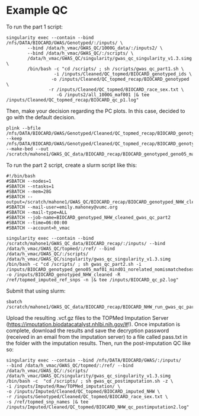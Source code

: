 # Example QC


To run the part 1 script: 
```
singularity exec --contain --bind /nfs/DATA/BIOCARD/GWAS/Genotyped/:/inputs/ \
	    --bind /data/h_vmac/GWAS_QC/1000G_data/:/inputs2/ \
	    --bind /data/h_vmac/GWAS_QC/:/scripts/ \
	    /data/h_vmac/GWAS_QC/singularity/gwas_qc_singularity_v1.3.simg \
	    /bin/bash -c "cd /scripts/ ; sh /scripts/gwas_qc_part1.sh \
	    	      -i /inputs/Cleaned/QC_topmed/BIOCARD_genotyped_ids \
		      	 -o /inputs/Cleaned/QC_topmed_recap/BIOCARD_genotyped \
			    -r /inputs/Cleaned/QC_topmed/BIOCARD_race_sex.txt \
			       -G /inputs2/all_1000G_maf001 |& tee /inputs/Cleaned/QC_topmed_recap/BIOCARD_qc_p1.log"
```

Then, make your decision regarding the PC plots. In this case, decided to go with the default decision.
```
plink --bfile  /nfs/DATA/BIOCARD/GWAS/Genotyped/Cleaned/QC_topmed_recap/BIOCARD_genotyped_geno05_maf01_mind01_norelated_nomismatchedsex_keep_autosomes --keep  /nfs/DATA/BIOCARD/GWAS/Genotyped/Cleaned/QC_topmed_recap/BIOCARD_genotyped_1000G_geno05_pruned_no1000G_nooutliers.txt --make-bed --out  /scratch/mahone1/GWAS_QC_data/BIOCARD_recap/BIOCARD_genotyped_geno05_maf01_mind01_norelated_nomismatchedsex_keep_autosomes_NHW
```

To run the part 2 script, create a slurm script like this:
```
#!/bin/bash
#SBATCH --nodes=1
#SBATCH --ntasks=1
#SBATCH --mem=28G
#SBATCH --output=/scratch/mahone1/GWAS_QC/BIOCARD_recap/BIOCARD_genotyped_NHW_cleaned_gwas_qc_part2_slurm.log
#SBATCH --mail-user=emily.mahoney@vumc.org
#SBATCH --mail-type=ALL
#SBATCH --job-name=BIOCARD_genotyped_NHW_cleaned_gwas_qc_part2
#SBATCH --time=06:00:00
#SBATCH --account=h_vmac

singularity exec --contain --bind /scratch/mahone1/GWAS_QC_data/BIOCARD_recap/:/inputs/ --bind /data/h_vmac/GWAS_QC/topmed/:/ref/ --bind /data/h_vmac/GWAS_QC/:/scripts/ /data/h_vmac/GWAS_QC/singularity/gwas_qc_singularity_v1.3.simg /bin/bash -c "cd /scripts/ ; sh gwas_qc_part2.sh -i /inputs/BIOCARD_genotyped_geno05_maf01_mind01_norelated_nomismatchedsex_keep_autosomes_NHW -o /inputs/BIOCARD_genotyped_NHW_cleaned -R /ref/topmed_imputed_ref_snps -n |& tee /inputs/BIOCARD_qc_p2.log"
```

Submit that using slurm:
```
sbatch /scratch/mahone1/GWAS_QC_data/BIOCARD_recap/BIOCARD_NHW_run_gwas_qc_part2.slurm
```

Upload the resulting .vcf.gz files to the TOPMed Imputation Server (https://imputation.biodatacatalyst.nhlbi.nih.gov/#!). Once imputation is complete, download the results and save the decryption password (received in an email from the imputation server) to a file called pass.txt in the folder with the imputation results. Then, run the post-imputation QC like so:
```
singularity exec --contain --bind /nfs/DATA/BIOCARD/GWAS/:/inputs/      --bind /data/h_vmac/GWAS_QC/topmed/:/ref/ --bind  /data/h_vmac/GWAS_QC/:/scripts/      /data/h_vmac/GWAS_QC/singularity/gwas_qc_singularity_v1.3.simg /bin/bash -c  "cd /scripts/ ; sh gwas_qc_postimputation.sh -z \
-i /inputs/Imputed/Raw/TOPMed_imputation/ \
-o /inputs/Imputed/Cleaned/QC_topmed/BIOCARD_imputed_NHW \
-r /inputs/Genotyped/Cleaned/QC_topmed/BIOCARD_race_sex.txt \
-s /ref/topmed_snp_names |& tee  /inputs/Imputed/Cleaned/QC_topmed/BIOCARD_NHW_qc_postimputation2.log"
```